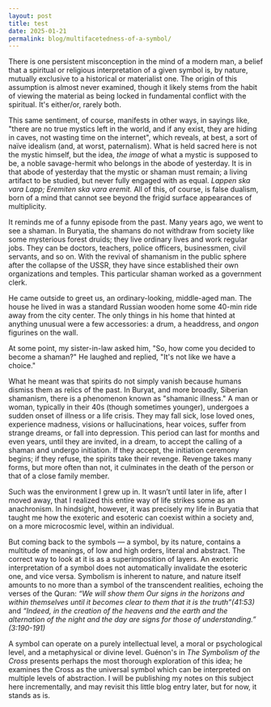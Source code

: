 ```yaml
---
layout: post
title: test
date: 2025-01-21
permalink: blog/multifacetedness-of-a-symbol/
---
```


There is one persistent misconception in the mind of a modern man, a belief that a spiritual or religious interpretation of a given symbol is, by nature, mutually exclusive to a historical or materialist one. The origin of this assumption is almost never examined, though it likely stems from the habit of viewing the material as being locked in fundamental conflict with the spiritual. It's either/or, rarely both.

This same sentiment, of course, manifests in other ways, in sayings like, "there are no true mystics left in the world, and if any exist, they are hiding in caves, not wasting time on the internet", which reveals, at best, a sort of naïve idealism (and, at worst, paternalism). What is held sacred here is not the mystic himself, but the idea, *the image* of what a mystic is supposed to be, a noble savage-hermit who belongs in the abode of yesterday. It is in that abode of yesterday that the mystic or shaman must remain; a living artifact to be studied, but never fully engaged with as equal. *Lappen ska vara Lapp; Eremiten ska vara eremit.* All of this, of course, is false dualism, born of a mind that cannot see beyond the frigid surface appearances of multiplicity.

It reminds me of a funny episode from the past. Many years ago, we went to see a shaman. In Buryatia, the shamans do not withdraw from society like some mysterious forest druids; they live ordinary lives and work regular jobs. They can be doctors, teachers, police officers, businessmen, civil servants, and so on. With the revival of shamanism in the public sphere after the collapse of the USSR, they have since established their own organizations and temples. This particular shaman worked as a government clerk.

He came outside to greet us, an ordinary-looking, middle-aged man. The house he lived in was a standard Russian wooden home some 40-min ride away from the city center. The only things in his home that hinted at anything unusual were a few accessories: a drum, a headdress, and *ongon* figurines on the wall.

At some point, my sister-in-law asked him, "So, how come you decided to become a shaman?"
He laughed and replied, "It's not like we have a choice."

What he meant was that spirits do not simply vanish because humans dismiss them as relics of the past. In Buryat, and more broadly, Siberian shamanism, there is a phenomenon known as "shamanic illness." A man or woman, typically in their 40s (though sometimes younger), undergoes a sudden onset of illness or a life crisis. They may fall sick, lose loved ones, experience madness, visions or hallucinations, hear voices, suffer from strange dreams, or fall into depression. This period can last for months and even years, until they are invited, in a dream, to accept the calling of a shaman and undergo initiation. If they accept, the initiation ceremony begins; if they refuse, the spirits take their revenge. Revenge  takes many forms, but more often than not, it culminates in the death of the person or that of a close family member.

Such was the environment I grew up in. It wasn’t until later in life, after I moved away, that I realized this entire way of life strikes some as an anachronism. In hindsight, however, it was precisely my life in Buryatia that taught me how the exoteric and esoteric can coexist within a society and, on a more microcosmic level, within an individual.

But coming back to the symbols — a symbol, by its nature, contains a multitude of meanings, of low and high orders, literal and abstract. The correct way to look at it is as a superimposition of layers. An exoteric interpretation of a symbol does not automatically invalidate the esoteric one, and vice versa. Symbolism is inherent to nature, and nature itself amounts to no more than a symbol of the transcendent realities, echoing the verses of the Quran: _“We will show them Our signs in the horizons and within themselves until it becomes clear to them that it is the truth”(41:53)_ and _“Indeed, in the creation of the heavens and the earth and the alternation of the night and the day are signs for those of understanding.” (3:190-191)_

A symbol can operate on a purely intellectual level, a moral or psychological level, and a metaphysical or divine level. Guénon's in _The Symbolism of the Cross_ presents perhaps the most thorough exploration of this idea; he examines the Cross as the universal symbol which can be interpreted on multiple levels of abstraction. I will be publishing my notes on this subject here incrementally, and may revisit this little blog entry later, but for now, it stands as is.